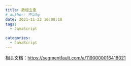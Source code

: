 ```yaml
---
title: 数组去重
# author: 不以by
date: 2021-11-22 16:08:18
tags: 
  - JavaScript

categories: 
  - JavaScript
---
```


相关文档：https://segmentfault.com/a/1190000016418021